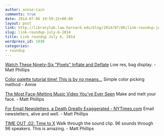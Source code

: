 ```yaml
---
author: annie-cain
comments: true
date: 2014-07-06 19:59:22+00:00
layout: post
link: http://librarylab.law.harvard.edu/blog/2014/07/06/link-roundup-july-6-2014/
slug: link-roundup-july-6-2014
title: Link roundup July 6, 2014
wordpress_id: 1938
categories:
- roundup
---
```


[Watch These Ninety-Six "Pixels" Inflate and Deflate](http://animalnewyork.com/2014/watch-ninety-six-pixels-inflate-deflate/)
Low res, bag display. - Matt Phillips

[Color palette tutorial time! This is by no means...](http://pigeonbits.tumblr.com/post/90063280483/color-palette-tutorial-time-this-is-by-no-means)
Simple color picking method - Annie

[The Most Face-Melting Music Video You’ve Ever Seen](http://makezine.com/2014/06/24/the-most-face-melting-music-video-youve-ever-seen/)
Make and melt your face. - Matt Phillips

[For Email Newsletters, a Death Greatly Exaggerated - NYTimes.com](http://www.nytimes.com/2014/06/30/business/media/for-email-a-death-greatly-exaggerated.html)
Email newsletters, alive and well. - Matt Phillips

[TIME OUT .02: Time to X](https://www.youtube.com/watch?v=ooihR34BL3Q)
Walk through the sound clip. 96 sounds through 96 speakers. This is amazing. - Matt Phillips
